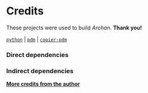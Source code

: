 # Credits

These projects were used to build *Archan*. **Thank you!**

[`python`](https://www.python.org/) |
[`pdm`](https://pdm.fming.dev/) |
[`copier-pdm`](https://github.com/pawamoy/copier-pdm)

### Direct dependencies


### Indirect dependencies


**[More credits from the author](http://pawamoy.github.io/credits/)**
